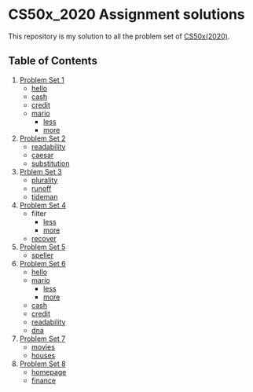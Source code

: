 # CS50x_2020 Assignment solutions

This repository is my solution to all the problem set of [CS50x(2020)](https://cs50.harvard.edu/x/2020/).

## Table of Contents
1. [Problem Set 1](pset1)
    - [hello](pset1/hello)
    - [cash](pset1/cash)
    - [credit](pset1/credit)
    - [mario](pset1/mario)
      - [less](pset1/mario/less)
      - [more](pset1/mario/more)
2. [Problem Set 2](pset2)
    - [readability](pset2/readability)
    - [caesar](pset2/caesar)
    - [substitution](pset2/substitution)
3. [Prblem Set 3](pset3)
    - [plurality](pset3/plurality)
    - [runoff](pset3/runoff)
    - [tideman](pset3/tideman)
4. [Problem Set 4](pset4)
    - filter
        - [less](pset4/filterless)
        - [more](pset4/filtermore)
    - [recover](pset4/recover)
5. [Problem Set 5](pset5)
    - [speller](pset5/speller)
6. [Problem Set 6](pset6)
    - [hello](pset6/hello)
    - [mario](pset6/mario)
        - [less](pset6/mario/less)
        - [more](pset6/mario/more)
    - [cash](pset6/cash)
    - [credit](pset6/credit)
    - [readability](pset6/readability)
    - [dna](pset6/dna)
7. [Problem Set 7](pset7)
    - [movies](pset7/movies)
    - [houses](pset7/houses)
8. [Problem Set 8](pset8(web))
    - [homepage](pset8(web)/homepage)
    - [finance](pset8(web)/finance)
